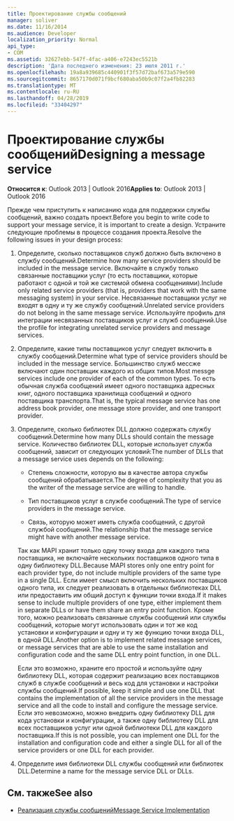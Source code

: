 ```yaml
---
title: Проектирование службы сообщений
manager: soliver
ms.date: 11/16/2014
ms.audience: Developer
localization_priority: Normal
api_type:
- COM
ms.assetid: 32627ebb-547f-4fac-a406-e7243ec5521b
description: 'Дата последнего изменения: 23 июля 2011 г.'
ms.openlocfilehash: 19a8a939685c440901f3f57d72baf673a579e590
ms.sourcegitcommit: 8657170d071f9bcf680aba50b9c07f2a4fb82283
ms.translationtype: MT
ms.contentlocale: ru-RU
ms.lasthandoff: 04/28/2019
ms.locfileid: "33404297"
---
```

# <a name="designing-a-message-service"></a><span data-ttu-id="fd3ce-103">Проектирование службы сообщений</span><span class="sxs-lookup"><span data-stu-id="fd3ce-103">Designing a message service</span></span>

<span data-ttu-id="fd3ce-104">**Относится к**: Outlook 2013 | Outlook 2016</span><span class="sxs-lookup"><span data-stu-id="fd3ce-104">**Applies to**: Outlook 2013 | Outlook 2016</span></span> 
  
<span data-ttu-id="fd3ce-105">Прежде чем приступить к написанию кода для поддержки службы сообщений, важно создать проект.</span><span class="sxs-lookup"><span data-stu-id="fd3ce-105">Before you begin to write code to support your message service, it is important to create a design.</span></span> <span data-ttu-id="fd3ce-106">Устраните следующие проблемы в процессе создания проекта.</span><span class="sxs-lookup"><span data-stu-id="fd3ce-106">Resolve the following issues in your design process:</span></span>
  
1. <span data-ttu-id="fd3ce-107">Определите, сколько поставщиков служб должно быть включено в службу сообщений.</span><span class="sxs-lookup"><span data-stu-id="fd3ce-107">Determine how many service providers should be included in the message service.</span></span> <span data-ttu-id="fd3ce-108">Включайте в службу только связанные поставщики услуг (то есть поставщики, которые работают с одной и той же системой обмена сообщениями).</span><span class="sxs-lookup"><span data-stu-id="fd3ce-108">Include only related service providers (that is, providers that work with the same messaging system) in your service.</span></span> <span data-ttu-id="fd3ce-109">Несвязанные поставщики услуг не входят в одну и ту же службу сообщений.</span><span class="sxs-lookup"><span data-stu-id="fd3ce-109">Unrelated service providers do not belong in the same message service.</span></span> <span data-ttu-id="fd3ce-110">Используйте профиль для интеграции несвязанных поставщиков услуг и служб сообщений.</span><span class="sxs-lookup"><span data-stu-id="fd3ce-110">Use the profile for integrating unrelated service providers and message services.</span></span>
    
2. <span data-ttu-id="fd3ce-111">Определите, какие типы поставщиков услуг следует включить в службу сообщений.</span><span class="sxs-lookup"><span data-stu-id="fd3ce-111">Determine what type of service providers should be included in the message service.</span></span> <span data-ttu-id="fd3ce-112">Большинство служб мессже включают один поставщик каждого из общих типов.</span><span class="sxs-lookup"><span data-stu-id="fd3ce-112">Most messge services include one provider of each of the common types.</span></span> <span data-ttu-id="fd3ce-113">То есть обычная служба сообщений имеет одного поставщика адресных книг, одного поставщика хранилища сообщений и одного поставщика транспорта.</span><span class="sxs-lookup"><span data-stu-id="fd3ce-113">That is, the typical message service has one address book provider, one message store provider, and one transport provider.</span></span>
    
3. <span data-ttu-id="fd3ce-114">Определите, сколько библиотек DLL должно содержать службу сообщений.</span><span class="sxs-lookup"><span data-stu-id="fd3ce-114">Determine how many DLLs should contain the message service.</span></span> <span data-ttu-id="fd3ce-115">Количество библиотек DLL, которые использует служба сообщений, зависит от следующих условий:</span><span class="sxs-lookup"><span data-stu-id="fd3ce-115">The number of DLLs that a message service uses depends on the following:</span></span>
    
   - <span data-ttu-id="fd3ce-116">Степень сложности, которую вы в качестве автора службы сообщений обрабатывается.</span><span class="sxs-lookup"><span data-stu-id="fd3ce-116">The degree of complexity that you as the writer of the message service are willing to handle.</span></span>
    
   - <span data-ttu-id="fd3ce-117">Тип поставщиков услуг в службе сообщений.</span><span class="sxs-lookup"><span data-stu-id="fd3ce-117">The type of service providers in the message service.</span></span>
    
   - <span data-ttu-id="fd3ce-118">Связь, которую может иметь служба сообщений, с другой службой сообщений.</span><span class="sxs-lookup"><span data-stu-id="fd3ce-118">The relationship that the message service might have with another message service.</span></span>
    
   <span data-ttu-id="fd3ce-119">Так как MAPI хранит только одну точку входа для каждого типа поставщика, не включайте нескольких поставщиков одного типа в одну библиотеку DLL.</span><span class="sxs-lookup"><span data-stu-id="fd3ce-119">Because MAPI stores only one entry point for each provider type, do not include multiple providers of the same type in a single DLL.</span></span> <span data-ttu-id="fd3ce-120">Если имеет смысл включить нескольких поставщиков одного типа, их следует реализовать в отдельных библиотеках DLL или предоставить им общий доступ к функции точки входа.</span><span class="sxs-lookup"><span data-stu-id="fd3ce-120">If it makes sense to include multiple providers of one type, either implement them in separate DLLs or have them share an entry point function.</span></span> <span data-ttu-id="fd3ce-121">Кроме того, можно реализовать связанные службы сообщений или службы сообщений, которые могут использовать один и тот же код установки и конфигурации и одну и ту же функцию точки входа DLL, в одной DLL.</span><span class="sxs-lookup"><span data-stu-id="fd3ce-121">Another option is to implement related message services, or message services that are able to use the same installation and configuration code and the same DLL entry point function, in one DLL.</span></span>
    
   <span data-ttu-id="fd3ce-122">Если это возможно, храните его простой и используйте одну библиотеку DLL, которая содержит реализацию всех поставщиков служб в службе сообщений и весь код для установки и настройки службы сообщений.</span><span class="sxs-lookup"><span data-stu-id="fd3ce-122">If possible, keep it simple and use one DLL that contains the implementation of all the service providers in the message service and all the code to install and configure the message service.</span></span> <span data-ttu-id="fd3ce-123">Если это невозможно, можно внедрить одну библиотеку DLL для кода установки и конфигурации, а также одну библиотеку DLL для всех поставщиков услуг или одной библиотеки DLL для каждого поставщика.</span><span class="sxs-lookup"><span data-stu-id="fd3ce-123">If this is not possible, you can implement one DLL for the installation and configuration code and either a single DLL for all of the service providers or one DLL for each provider.</span></span>
    
4. <span data-ttu-id="fd3ce-124">Определите имя библиотеки DLL службы сообщений или библиотек DLL.</span><span class="sxs-lookup"><span data-stu-id="fd3ce-124">Determine a name for the message service DLL or DLLs.</span></span> 
    
## <a name="see-also"></a><span data-ttu-id="fd3ce-125">См. также</span><span class="sxs-lookup"><span data-stu-id="fd3ce-125">See also</span></span>

- [<span data-ttu-id="fd3ce-126">Реализация службы сообщений</span><span class="sxs-lookup"><span data-stu-id="fd3ce-126">Message Service Implementation</span></span>](message-service-implementation.md)

